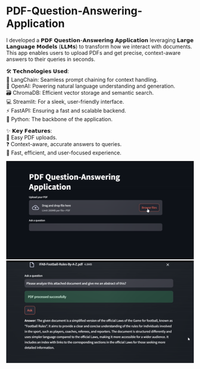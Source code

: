 # PDF-Question-Answering-Application

I developed a 𝗣𝗗𝗙 𝗤𝘂𝗲𝘀𝘁𝗶𝗼𝗻-𝗔𝗻𝘀𝘄𝗲𝗿𝗶𝗻𝗴 𝗔𝗽𝗽𝗹𝗶𝗰𝗮𝘁𝗶𝗼𝗻 leveraging 𝗟𝗮𝗿𝗴𝗲 𝗟𝗮𝗻𝗴𝘂𝗮𝗴𝗲 𝗠𝗼𝗱𝗲𝗹𝘀 (𝗟𝗟𝗠𝘀) to transform how we interact with documents. This app enables users to upload PDFs and get precise, context-aware answers to their queries in seconds. <br>

🛠 𝗧𝗲𝗰𝗵𝗻𝗼𝗹𝗼𝗴𝗶𝗲𝘀 𝗨𝘀𝗲𝗱: <br>
🌟 LangChain: Seamless prompt chaining for context handling. <br>
🤖 OpenAI: Powering natural language understanding and generation.<br> 
🗃 ChromaDB: Efficient vector storage and semantic search. <br>
💻 Streamlit: For a sleek, user-friendly interface. <br>
⚡ FastAPI: Ensuring a fast and scalable backend. <br>
🐍 Python: The backbone of the application. <br>

✨ 𝗞𝗲𝘆 𝗙𝗲𝗮𝘁𝘂𝗿𝗲𝘀:<br> 
📄 Easy PDF uploads. <br>
❓ Context-aware, accurate answers to queries.<br> 
🚀 Fast, efficient, and user-focused experience.<br>

<img src="1.png" alt="User Interface" width="1000" /> <br>
<img src="3.png" alt="Result" width="1000" />
